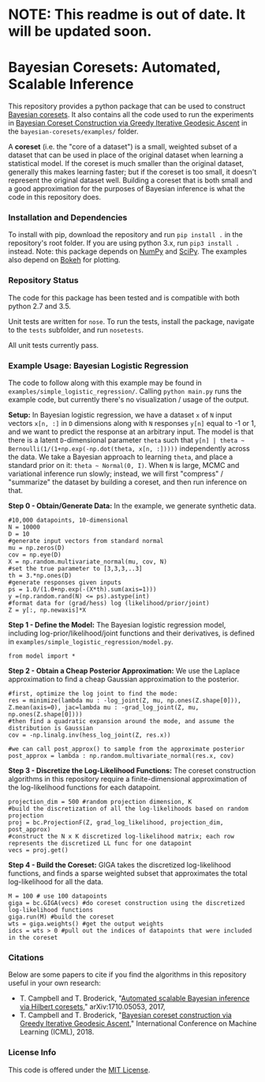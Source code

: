 # NOTE: This readme is out of date. It will be updated soon.

# Bayesian Coresets: Automated, Scalable Inference

This repository provides a python package that can be used to construct [Bayesian coresets](http://arxiv.org/abs/1710.05053). It also contains all the code used to run the experiments in [Bayesian Coreset Construction via Greedy Iterative Geodesic Ascent](https://arxiv.org/abs/1802.01737) in the `bayesian-coresets/examples/` folder.

A **coreset** (i.e. the "core of a dataset") is a small, weighted subset of a dataset that can be used in place of the original dataset when learning a statistical model. If the coreset is much smaller than the original dataset, generally this makes learning faster; but if the coreset is too small, it doesn't represent the original dataset well. Building a coreset that is both small and a good approximation for the purposes of Bayesian inference is what the code in this repository does.

### Installation and Dependencies

To install with pip, download the repository and run `pip install .` in the repository's root folder.
If you are using python 3.x, run `pip3 install .` instead. Note: this package depends on [NumPy](http://www.numpy.org) and [SciPy](https://www.scipy.org).
The examples also depend on [Bokeh](https://bokeh.pydata.org/en/latest) for plotting.

### Repository Status

The code for this package has been tested and is compatible with both python 2.7 and 3.5.

Unit tests are written for `nose`. To run the tests, install the package, navigate to the `tests` subfolder, and run `nosetests`.

All unit tests currently pass. 

### Example Usage: Bayesian Logistic Regression

The code to follow along with this example may be found in `examples/simple_logistic_regression/`. Calling `python main.py` runs the example code, but currently there's no visualization / usage of the output.

**Setup:** In Bayesian logistic regression, we have a dataset `x` of `N` input vectors `x[n, :]` in `D` dimensions along with `N` responses `y[n]` equal to -1 or 1, and we want to predict the response at an arbitrary input. The model is that there is a latent `D`-dimensional parameter `theta` such that `y[n] | theta ~ Bernoulli(1/(1+np.exp(-np.dot(theta, x[n, :]))))` independently across the data. We take a Bayesian approach to learning `theta`, and place a standard prior on it: `theta ~ Normal(0, I)`. When `N` is large, MCMC and variational inference run slowly; instead, we will first "compress" / "summarize" the dataset by building a coreset, and then run inference on that.

**Step 0 - Obtain/Generate Data:** In the example, we generate synthetic data.
```
#10,000 datapoints, 10-dimensional
N = 10000
D = 10
#generate input vectors from standard normal
mu = np.zeros(D)
cov = np.eye(D)
X = np.random.multivariate_normal(mu, cov, N)
#set the true parameter to [3,3,3,..3]
th = 3.*np.ones(D)
#generate responses given inputs
ps = 1.0/(1.0+np.exp(-(X*th).sum(axis=1)))
y =(np.random.rand(N) <= ps).astype(int)
#format data for (grad/hess) log (likelihood/prior/joint)
Z = y[:, np.newaxis]*X

```

**Step 1 - Define the Model:** The Bayesian logistic regression model, including log-prior/likelihood/joint functions and their derivatives, is defined in  `examples/simple_logistic_regression/model.py`. 
```
from model import *
```

**Step 2 - Obtain a Cheap Posterior Approximation:** We use the Laplace approximation to find a cheap Gaussian approximation to the posterior.
```
#first, optimize the log joint to find the mode:
res = minimize(lambda mu : -log_joint(Z, mu, np.ones(Z.shape[0])), Z.mean(axis=0), jac=lambda mu : -grad_log_joint(Z, mu, np.ones(Z.shape[0])))
#then find a quadratic expansion around the mode, and assume the distribution is Gaussian
cov = -np.linalg.inv(hess_log_joint(Z, res.x))

#we can call post_approx() to sample from the approximate posterior
post_approx = lambda : np.random.multivariate_normal(res.x, cov)
```

**Step 3 - Discretize the Log-Likelihood Functions:** The coreset construction algorithms in this repository require a finite-dimensional approximation of the log-likelihood functions for each datapoint.  
```
projection_dim = 500 #random projection dimension, K
#build the discretization of all the log-likelihoods based on random projection
proj = bc.ProjectionF(Z, grad_log_likelihood, projection_dim, post_approx) 
#construct the N x K discretized log-likelihood matrix; each row represents the discretized LL func for one datapoint
vecs = proj.get()
```

**Step 4 - Build the Coreset:** GIGA takes the discretized log-likelihood functions, and finds a sparse weighted subset that approximates the total log-likelihood for all the data.
```
M = 100 # use 100 datapoints
giga = bc.GIGA(vecs) #do coreset construction using the discretized log-likelihood functions
giga.run(M) #build the coreset
wts = giga.weights() #get the output weights
idcs = wts > 0 #pull out the indices of datapoints that were included in the coreset
```

### Citations

Below are some papers to cite if you find the algorithms in this repository useful in your own research:

* T. Campbell and T. Broderick, "[Automated scalable Bayesian inference via Hilbert coresets](http://arxiv.org/abs/1710.05053)," arXiv:1710.05053, 2017,
* T. Campbell and T. Broderick, "[Bayesian coreset construction via Greedy Iterative Geodesic Ascent](https://arxiv.org/abs/1802.01737)," International Conference on Machine Learning (ICML), 2018.

### License Info

This code is offered under the [MIT License](https://opensource.org/licenses/MIT).
